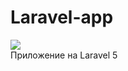 # Laravel-app
<img src="https://hsto.org/getpro/habr/post_images/7b0/239/3ac/7b02393ac4fd02ff013658553fde24cf.png" /> <br>
Приложение на Laravel 5



